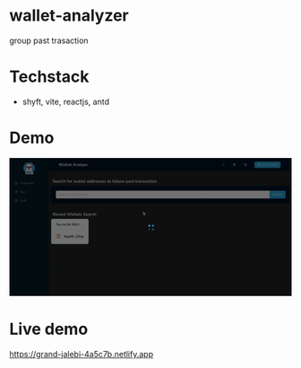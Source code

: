 # wallet-analyzer

group past trasaction

# Techstack
- shyft, vite, reactjs, antd

# Demo
!['demo'](resource/demo.gif)

# Live demo
https://grand-jalebi-4a5c7b.netlify.app
